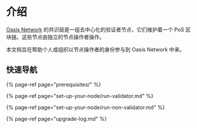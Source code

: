 # 介绍

[Oasis Network](../oasis-network/overview.md) 的共识层是一组去中心化的验证者节点，它们维护着一个 PoS 区块链。这些节点由独立的节点操作者操作。

本文档旨在帮助个人或组织以节点操作者的身份参与到 Oasis Network 中来。

## 快速导航

{% page-ref page="prerequisites/" %}

{% page-ref page="set-up-your-node/run-validator.md" %}

{% page-ref page="set-up-your-node/run-non-validator.md" %}

{% page-ref page="upgrade-log.md" %}

